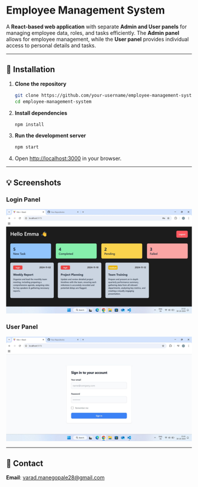 
# Employee Management System  

A **React-based web application** with separate **Admin and User panels** for managing employee data, roles, and tasks efficiently. The **Admin panel** allows for employee management, while the **User panel** provides individual access to personal details and tasks.

---

## 🌟 Installation  

1. **Clone the repository**  
   ```bash  
   git clone https://github.com/your-username/employee-management-system.git  
   cd employee-management-system  
   ```

2. **Install dependencies**  
   ```bash  
   npm install  
   ```

3. **Run the development server**  
   ```bash  
   npm start  
   ```

4. Open [http://localhost:3000](http://localhost:3000) in your browser.

---

## 💡 Screenshots  

### Login Panel  

![Admin Panel Screenshot](./screenshots/1730339174692.jpg)  

### User Panel  

![User Panel Screenshot](./screenshots/1730339175668.jpg)  

---

## 📧 Contact  

**Email**: [varad.manegopale28@gmail.com](mailto:varad.manegopale28@gmail.com)  
